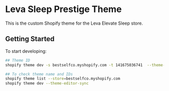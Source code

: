 # Leva Sleep Prestige Theme
This is the custom Shopify theme for the Leva Elevate Sleep store.

## Getting Started

To start developing:
```bash
## Theme ID
shopify theme dev -s bestselfco.myshopify.com -t 141675036741  --theme-editor-sync

## To check theme name and IDs
shopify theme list --store=bestselfco.myshopify.com
shopify theme dev --theme-editor-sync